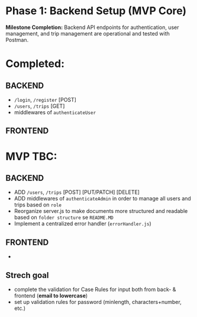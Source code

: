 # **Phase 1: Backend Setup (MVP Core)**

**Milestone Completion:** Backend API endpoints for authentication, user management, and trip management are operational and tested with Postman.

# Completed:
## **BACKEND**
- `/login`, `/register` [POST]
- `/users`, `/trips` [GET]
- middlewares of `authenticateUser` 

## **FRONTEND**


# MVP TBC:
## **BACKEND**
- ADD `/users`, `/trips` [POST]  [PUT/PATCH]  [DELETE]  
- ADD middlewares of `authenticateAdmin` in order to manage all users and trips based on `role`
- Reorganize server.js to make documents more structured and readable based on `folder structure` se `README.MD`
- Implement a centralized error handler (`errorHandler.js`)
## **FRONTEND**
- 

## Strech goal
- complete the validation for Case Rules for input both from back- & frontend (**email to lowercase**)
- set up validation rules for password (minlength, characters+number, etc.)